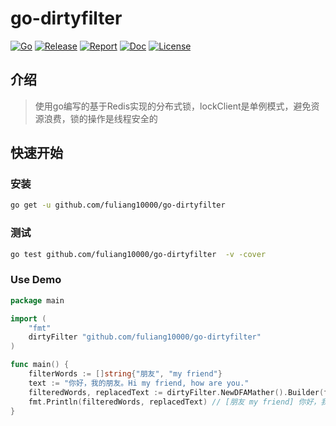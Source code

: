 # go-dirtyfilter

[![Go](https://img.shields.io/badge/Go->=1.21-green)](https://go.dev)
[![Release](https://img.shields.io/github/v/release/fuliang10000/go-dirtyfilter.svg)](https://github.com/fuliang10000/go-dirtyfilter/releases)
[![Report](https://goreportcard.com/badge/github.com/fuliang10000/go-dirtyfilter)](https://goreportcard.com/report/github.com/fuliang10000/go-dirtyfilter)
[![Doc](https://img.shields.io/badge/go.dev-reference-brightgreen?logo=go&logoColor=white&style=flat)](https://pkg.go.dev/github.com/fuliang10000/go-dirtyfilter)
[![License](https://img.shields.io/github/license/fuliang10000/go-dirtyfilter)](https://github.com/fuliang10000/go-dirtyfilter/blob/main/LICENSE)

## 介绍
> 使用go编写的基于Redis实现的分布式锁，lockClient是单例模式，避免资源浪费，锁的操作是线程安全的

## 快速开始

### 安装
```bash
go get -u github.com/fuliang10000/go-dirtyfilter
```

### 测试
```bash
go test github.com/fuliang10000/go-dirtyfilter  -v -cover
```

### Use Demo
```go
package main

import (
	"fmt"
	dirtyFilter "github.com/fuliang10000/go-dirtyfilter"
)

func main() {
	filterWords := []string{"朋友", "my friend"}
	text := "你好，我的朋友。Hi my friend, how are you."
	filteredWords, replacedText := dirtyFilter.NewDFAMather().Builder(filterWords).Match(text)
	fmt.Println(filteredWords, replacedText) // [朋友 my friend] 你好，我的**。Hi *********, how are you.
}
```